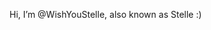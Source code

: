 Hi, I’m @WishYouStelle, also known as Stelle :)

<!---
WishYouStelle/WishYouStelle is a ✨ special ✨ repository because its `README.md` (this file) appears on your GitHub profile.
You can click the Preview link to take a look at your changes.
--->

